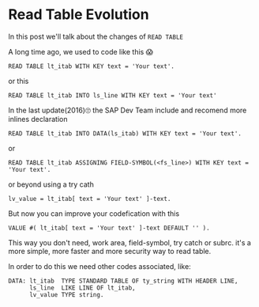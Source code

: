 # Read Table Evolution

In this post we'll talk about the changes of ```READ TABLE```

A long time ago, we used to code like this 😱
```ABAP
READ TABLE lt_itab WITH KEY text = 'Your text'.
```
or this
```ABAP
READ TABLE lt_itab INTO ls_line WITH KEY text = 'Your text'
```

In the last update(2016)🙄 the SAP Dev Team include and recomend more inlines declaration

```ABAP
READ TABLE lt_itab INTO DATA(ls_itab) WITH KEY text = 'Your text'.
```
or
```ABAP
READ TABLE lt_itab ASSIGNING FIELD-SYMBOL(<fs_line>) WITH KEY text = 'Your text'.
```
or beyond using a try cath
```ABAP
lv_value = lt_itab[ text = 'Your text' ]-text.
```

But now you can improve your codefication with this
```ABAP
VALUE #( lt_itab[ text = 'Your text' ]-text DEFAULT '' ).
```
This way you don't need, work area, field-symbol, try catch or subrc. it's a more simple, more faster and more security way to read table.






In order to do this we need other codes associated, like:

```ABAP
DATA: lt_itab  TYPE STANDARD TABLE OF ty_string WITH HEADER LINE,
      ls_line  LIKE LINE OF lt_itab,
      lv_value TYPE string.
```

